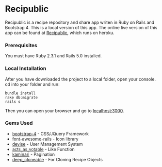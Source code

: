 # Recipublic

Recipublic is a recipe repository and share app writen in Ruby on Rails and
Bootstrap 4. This is a local version of this app. The online live version of
this app can be found at [Recipublic](http://www.recipublic.com/), which runs on
heroku.  

### Prerequisites
You must have Ruby 2.3.1 and Rails 5.0 installed.

### Local Installation
After you have downloaded the project to a local folder, open your console. cd into
your folder and run:

```
bundle install
rake db:migrate
rails s
```

Then you can open your browser and go to [localhost:3000](http://localhost:3000/).

### Gems Used
* [bootstrap-4](https://github.com/twbs/bootstrap-rubygem) - CSS/JQuery Framework
* [font-awesome-rails](https://github.com/bokmann/font-awesome-rails) - Icon library
* [devise](https://github.com/plataformatec/devise) - User Management System
* [acts_as_votable](https://github.com/ryanto/acts_as_votable) - Like Function
* [kaminari](https://github.com/bokmann/font-awesome-rails) - Pagination
* [deep_cloneable](https://github.com/kaminari/kaminari) - For Cloning Recipe Objects
